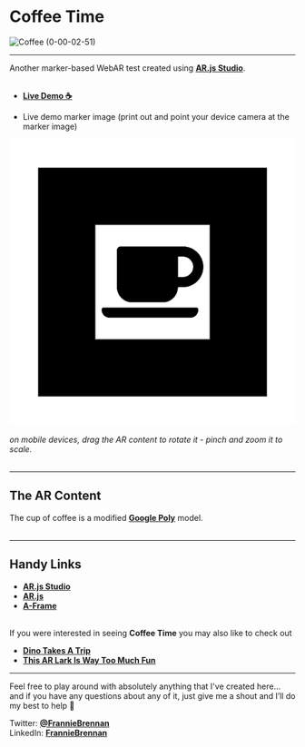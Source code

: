 # Coffee Time

![Coffee (0-00-02-51)](https://user-images.githubusercontent.com/3405072/93495121-aebd0f80-f905-11ea-91db-cfd5d5f36dc2.png)

---

Another marker-based WebAR test created using <a href="https://github.com/AR-js-org/studio" target="">**AR.js Studio**</a>.
<br><br>
- <a href="https://franbrennan.github.io/coffeetime" target="">**Live Demo ☕**</a>

- Live demo marker image (print out and point your device camera at the marker image) 

![marker](https://raw.githubusercontent.com/franbrennan/coffeetime/master/marker.png)

_on mobile devices, drag the AR content to rotate it - pinch and zoom it to scale._
<br><br>

---

## The AR Content
The cup of coffee is a modified <a href="https://poly.google.com/" target="">**Google Poly**</a> model.
<br><br>

---
## Handy Links
- <a href="https://github.com/AR-js-org/studio" target="">**AR.js Studio**</a>
- <a href="https://github.com/AR-js-org" target="">**AR.js**</a>
- <a href="https://github.com/aframevr/aframe" target="">**A-Frame**</a>
<br><br>

If you were interested in seeing **Coffee Time** you may also like to check out<br>
- <a href="https://github.com/franbrennan/dinotakesatrip" target="">**Dino Takes A Trip**</a><br> 
- <a href="https://github.com/franbrennan/thisiswaytoomuchfun" target="">**This AR Lark Is Way Too Much Fun**</a>

---


Feel free to play around with absolutely anything that I've created here... and if you have any questions about any of it, just give me a shout and I’ll do my best to help 🙂

Twitter: <a href="https://twitter.com/FrannieBrennan" target="">**@FrannieBrennan**</a><br>
LinkedIn: <a href="https://www.linkedin.com/in/franniebrennan" target="">**FrannieBrennan**</a>  

